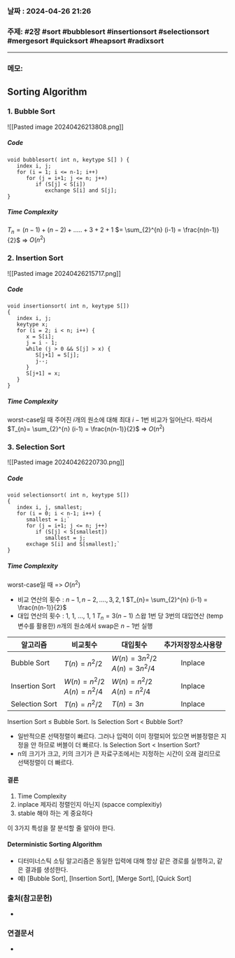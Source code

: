 
### 날짜 : 2024-04-26 21:26

### 주제: #2장 #sort #bubblesort #insertionsort #selectionsort #mergesort #quicksort #heapsort #radixsort 

---
### 메모: 
## Sorting Algorithm
### 1. Bubble Sort
![[Pasted image 20240426213808.png]]
##### Code
```
void bubblesort( int n, keytype S[] ) {
   index i, j;
   for (i = 1; i <= n-1; i++)
      for (j = i+1; j <= n; j++)
         if (S[j] < S[i])
            exchange S[i] and S[j];
}
```

##### Time Complexity
$T_{n} = (n-1) + (n-2) + ..... + 3 + 2 + 1$ 
$= \sum_{2}^{n} (i-1) = \frac{n(n-1)}{2}$
=> $O(n^2)$

### 2. Insertion Sort
![[Pasted image 20240426215717.png]]
##### Code
```
void insertionsort( int n, keytype S[])
{
   index i, j;
   keytype x;
   for (i = 2; i < n; i++) {
      x = S[i];
      j = i - 1;
      while (j > 0 && S[j] > x) {
         S[j+1] = S[j];
         j--;
      }
      S[j+1] = x;
   }
}
```

##### Time Complexity
worst-case일 때
주어진 $i$개의 원소에 대해 최대 $i-1$번 비교가 일어난다.
따라서 
$T_{n}= \sum_{2}^{n} (i-1) = \frac{n(n-1)}{2}$ => $O(n^{2})$

### 3. Selection Sort 
![[Pasted image 20240426220730.png]]
##### Code
```
void selectionsort( int n, keytype S[])
{
   index i, j, smallest;
   for (i = 0; i < n-1; i++) {
      smallest = i;`
      for (j = i+1; j <= n; j++)
         if (S[j] < S[smallest])
            smallest = j;
      exchage S[i] and S[smallest];`
}
```
##### Time Complexity
worst-case일 때 => $O(n^2)$
- 비교 연산의 횟수 : $n-1, n-2, …., 3, 2, 1$
  $T_{n}= \sum_{2}^{n} (i-1) = \frac{n(n-1)}{2}$
- 대입 연산의 횟수 : 1, 1, ..., 1, 1
  $T_{n} = 3(n-1)$
  스왑 1번 당 3번의 대입연산 (temp 변수를 활용한)
  $n$개의 원소에서 swap은 $n-1$번 실행


| 알고리즘           | 비교횟수                             | 대입횟수                               | 추가저장장소사용량 |
| -------------- | -------------------------------- | ---------------------------------- | :-------: |
| Bubble Sort    | $T(n) = n^2/2$                   | $W(n) = 3n^2/2$<br>$A(n) = 3n^2/4$ |  Inplace  |
| Insertion Sort | $W(n) = n^2/2$<br>$A(n) = n^2/4$ | $W(n) = n^2/2$<br>$A(n) = n^2/4$   |  Inplace  |
| Selection Sort | $T(n) = n^2/2$                   | $T(n) = 3n$                        |  Inplace  |
Insertion Sort $\leq$ Bubble Sort.
Is Selection Sort < Bubble Sort?
- 일반적으론 선택정렬이 빠르다. 그러나 입력이 이미 정렬되어 있으면 버블정렬은 지정을 안 하므로 버블이 더 빠르다.
Is Selection Sort < Insertion Sort?
- n의 크기가 크고, 키의 크기가 큰 자료구조에서는 지정하는 시간이 오래 걸리므로 선택정렬이 더 빠르다.

#### 결론
1. Time Complexity
2. inplace 제자리 정렬인지 아닌지 (spacce complexitiy)
3. stable 해야 하는 게 중요하다

이 3가지 특성을 잘 분석할 줄 알아야 한다.

#### Deterministic Sorting Algorithm
- 디터미너스틱 소팅 알고리즘은 동일한 입력에 대해 항상 같은 경로를 실행하고, 같은 결과를 생성한다.
- 예) [Bubble Sort], [Insertion Sort], [Merge Sort], [Quick Sort]
### 출처(참고문헌)
-

### 연결문서
-